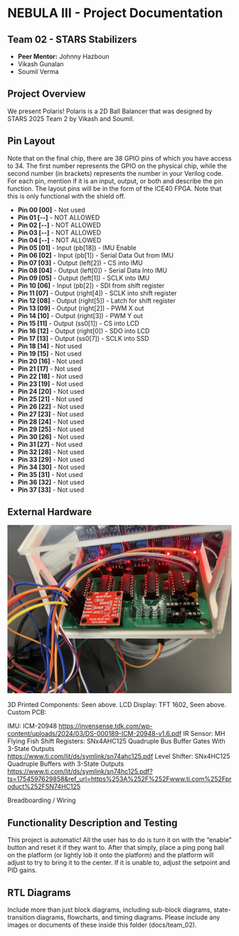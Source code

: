 # NEBULA III - Project Documentation

## Team 02 - STARS Stabilizers
* **Peer Mentor:** Johnny Hazboun
* Vikash Gunalan
* Soumil Verma

## Project Overview
We present Polaris! Polaris is a 2D Ball Balancer that was designed by STARS 2025 Team 2 by Vikash and Soumil.


## Pin Layout
Note that on the final chip, there are 38 GPIO pins of which you have access to 34. The first number represents the GPIO on the physical chip, while the second number (in brackets) represents the number in your Verilog code. For each pin, mention if it is an input, output, or both and describe the pin function.
The layout pins will be in the form of the ICE40 FPGA. Note that this is only functional with the shield off.

* **Pin 00 [00]** - Not used
* **Pin 01 [--]** - NOT ALLOWED
* **Pin 02 [--]** - NOT ALLOWED
* **Pin 03 [--]** - NOT ALLOWED
* **Pin 04 [--]** - NOT ALLOWED
* **Pin 05 [01]** - Input (pb[18]) - IMU Enable
* **Pin 06 [02]** - Input (pb[1]) - Serial Data Out from IMU
* **Pin 07 [03]** - Output (left[2]) - CS into IMU 
* **Pin 08 [04]** - Output (left[0]) - Serial Data Into IMU 
* **Pin 09 [05]** - Output (left[1]) - SCLK into IMU
* **Pin 10 [06]** - Input (pb[2]) - SDI from shift register
* **Pin 11 [07]** - Output (right[4]) - SCLK into shift register
* **Pin 12 [08]** - Output (right[5]) - Latch for shift register
* **Pin 13 [09]** - Output (right[2]) - PWM X out 
* **Pin 14 [10]** - Output (right[3]) - PWM Y out 
* **Pin 15 [11]** - Output (ss0[1]) - CS into LCD 
* **Pin 16 [12]** - Output (right[0]) - SDO into LCD 
* **Pin 17 [13]** - Output (ss0[7]) - SCLK into SSD 
* **Pin 18 [14]** - Not used 
* **Pin 19 [15]** - Not used 
* **Pin 20 [16]** - Not used 
* **Pin 21 [17]** - Not used 
* **Pin 22 [18]** - Not used 
* **Pin 23 [19]** - Not used 
* **Pin 24 [20]** - Not used 
* **Pin 25 [21]** - Not used 
* **Pin 26 [22]** - Not used 
* **Pin 27 [23]** - Not used 
* **Pin 28 [24]** - Not used 
* **Pin 29 [25]** - Not used
* **Pin 30 [26]** - Not used
* **Pin 31 [27]** - Not used
* **Pin 32 [28]** - Not used
* **Pin 33 [29]** - Not used
* **Pin 34 [30]** - Not used
* **Pin 35 [31]** - Not used
* **Pin 36 [32]** - Not used
* **Pin 37 [33]** - Not used

## External Hardware


![image1](IMG_4424.jpeg)




3D Printed Components: Seen above.
LCD Display: TFT 1602, Seen above.
Custom PCB:

IMU: ICM-20948
https://invensense.tdk.com/wp-content/uploads/2024/03/DS-000189-ICM-20948-v1.6.pdf 
IR Sensor: MH Flying Fish
Shift Registers: SNx4AHC125 Quadruple Bus Buffer Gates With 3-State Outputs                                                                                                                                              
https://www.ti.com/lit/ds/symlink/sn74ahc125.pdf 
Level Shifter: SNx4HC125 Quadruple Buffers with 3-State Outputs
https://www.ti.com/lit/ds/symlink/sn74hc125.pdf?ts=1754597629858&ref_url=https%253A%252F%252Fwww.ti.com%252Fproduct%252FSN74HC125 

Breadboarding / Wiring
 


## Functionality Description and Testing
This project is automatic! All the user has to do is turn it on with the “enable” button and reset it if they want to. After that simply, place a ping pong ball on the platform (or lightly lob it onto the platform) and the platform will adjust to try to bring it to the center. If it is unable to, adjust the setpoint and PID gains. 


## RTL Diagrams
Include more than just block diagrams, including sub-block diagrams, state-transition diagrams, flowcharts, and timing diagrams. Please include any images or documents of these inside this folder (docs/team_02).
